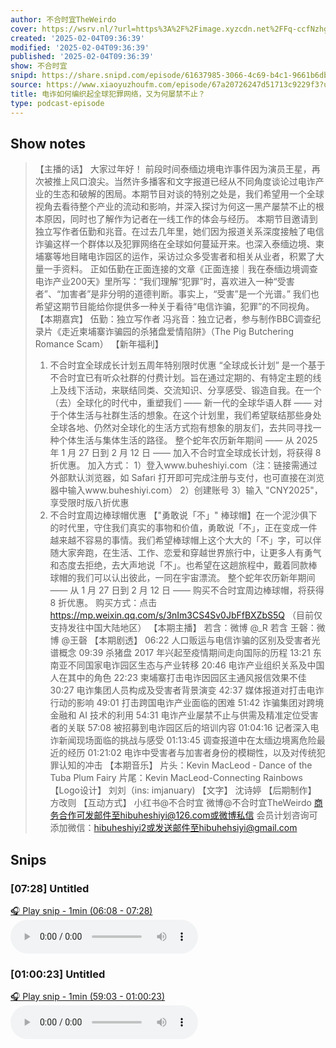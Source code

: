 ```yaml
---
author: 不合时宜TheWeirdo
cover: https://wsrv.nl/?url=https%3A%2F%2Fimage.xyzcdn.net%2FFq-ccfNzhgTqQNzlG-1qA_jOow7l.png&w=200&h=200
created: '2025-02-04T09:36:39'
modified: '2025-02-04T09:36:39'
published: '2025-02-04T09:36:39'
show: 不合时宜
snipd: https://share.snipd.com/episode/61637985-3066-4c69-b4c1-9661b6dbdc1f
source: https://www.xiaoyuzhoufm.com/episode/67a20726247d51713c9229f3?utm_source=rss
title: 电诈如何编织起全球犯罪网络，又为何屡禁不止？
type: podcast-episode
---
```



## Show notes
> 【主播的话】 
> 大家过年好！
> 前段时间泰缅边境电诈事件因为演员王星，再次被推上风口浪尖。当然许多播客和文字报道已经从不同角度谈论过电诈产业的生态和破解的困局。本期节目对谈的特别之处是，我们希望用一个全球视角去看待整个产业的流动和影响，并深入探讨为何这一黑产屡禁不止的根本原因，同时也了解作为记者在一线工作的体会与经历。
> 本期节目邀请到独立写作者伍勤和兆音。在过去几年里，她们因为报道关系深度接触了电信诈骗这样一个群体以及犯罪网络在全球如何蔓延开来。也深入泰缅边境、柬埔寨等地目睹电诈园区的运作，采访过众多受害者和相关从业者，积累了大量一手资料。
> 正如伍勤在正面连接的文章《正面连接｜我在泰缅边境调查电诈产业200天》里所写：“我们理解“犯罪”时，喜欢进入一种“受害者”、“加害者”是非分明的道德判断。事实上，“受害”是一个光谱。” 我们也希望这期节目能给你提供多一种关于看待“电信诈骗，犯罪”的不同视角。
> 【本期嘉宾】 
> 伍勤：独立写作者
> 冯兆音：独立记者，参与制作BBC调查纪录片《走近柬埔寨诈骗园的杀猪盘爱情陷阱》（The Pig Butchering Romance Scam）
> 【新年福利】 
> 1.  不合时宜全球成长计划五周年特别限时优惠 
> “全球成长计划” 是一个基于不合时宜已有听众社群的付费计划。旨在通过定期的、有特定主题的线上及线下活动，来联结同类、交流知识、分享感受、锻造自我。在一个（去）全球化的时代中，重塑我们 —— 新一代的全球华语人群 —— 对于个体生活与社群生活的想象。在这个计划里，我们希望联结那些身处全球各地、仍然对全球化的生活方式抱有想象的朋友们，去共同寻找一种个体生活与集体生活的路径。
> 整个蛇年农历新年期间 —— 从 2025 年 1 月 27 日到 2 月 12 日 —— 加入不合时宜全球成长计划，将获得 8 折优惠。
> 加入方式：
> 1）登入www.buheshiyi.com（注：链接需通过外部默认浏览器，如 Safari 打开即可完成注册与支付，也可直接在浏览器中输入www.buheshiyi.com）
> 2）创建账号
> 3）输入 "CNY2025"，享受限时版八折优惠
> 2.  不合时宜周边棒球帽优惠 
> 【"勇敢说「不」" 棒球帽】在一个泥沙俱下的时代里，守住我们真实的事物和价值，勇敢说「不」，正在变成一件越来越不容易的事情。我们希望棒球帽上这个大大的「不」字，可以伴随大家奔跑，在生活、工作、恋爱和穿越世界旅行中，让更多人有勇气和态度去拒绝，去大声地说「不」。也希望在这趟旅程中，戴着同款棒球帽的我们可以认出彼此，一同在宇宙漂流。
> 整个蛇年农历新年期间 —— 从 1 月 27 日到 2 月 12 日 —— 购买不合时宜周边棒球帽，将获得 8 折优惠。
> 购买方式：点击 https://mp.weixin.qq.com/s/3nIm3CS4Sv0JbFfBXZbS5Q （目前仅支持发往中国大陆地区）
> 【本期主播】 
> 若含：微博 @_R 若含
> 王磬：微博 @王磬
> 【本期剧透】 
> 06:22        人口贩运与电信诈骗的区别及受害者光谱概念
> 09:39        杀猪盘 2017 年兴起至疫情期间走向国际的历程
> 13:21        东南亚不同国家电诈园区生态与产业转移
> 20:46        电诈产业组织关系及中国人在其中的角色
> 22:23        柬埔寨打击电诈因园区主通风报信效果不佳
> 30:27        电诈集团人员构成及受害者背景演变
> 42:37        媒体报道对打击电诈行动的影响
> 49:01        打击跨国电诈产业面临的困难
> 51:42        诈骗集团对跨境金融和 AI 技术的利用
> 54:31        电诈产业屡禁不止与供需及精准定位受害者的关联
> 57:08        被招募到电诈园区后的培训内容
> 01:04:16        记者深入电诈新闻现场面临的挑战与感受
> 01:13:45        调查报道中在太缅边境离危险最近的经历
> 01:21:02        电诈中受害者与加害者身份的模糊性，以及对传统犯罪认知的冲击
> 【本期音乐】 
> 片头：Kevin MacLeod - Dance of the Tuba Plum Fairy
> 片尾：Kevin MacLeod-Connecting Rainbows
> 【Logo设计】 刘刘（ins: imjanuary)
> 【文字】 沈诗婷
> 【后期制作】 方改则
> 【互动方式】 
> 小红书@不合时宜
> 微博@不合时宜TheWeirdo
> 商务合作可发邮件至hibuheshiyi@126.com或微博私信
> 会员计划咨询可添加微信：hibuheshiyi2或发送邮件至hibuhehsiyi@gmail.com

## Snips
### [07:28] Untitled
[🎧 Play snip - 1min️ (06:08 - 07:28)](https://share.snipd.com/snip/a2d202fe-ad18-4476-b1e1-08f50ea04aa7)
<audio controls> <source src="https://dts-api.xiaoyuzhoufm.com/track/5e280fb8418a84a0461fd076/67a20726247d51713c9229f3/media.xyzcdn.net/5e280fb8418a84a0461fd076/ll60_MrjWiHx-d7ntuN3POseTZpI.m4a#t=06:08,07:28"> </audio>
### [01:00:23] Untitled
[🎧 Play snip - 1min️ (59:03 - 01:00:23)](https://share.snipd.com/snip/c9e1707f-dc1b-4798-ae99-b34336cf2ac9)
<audio controls> <source src="https://dts-api.xiaoyuzhoufm.com/track/5e280fb8418a84a0461fd076/67a20726247d51713c9229f3/media.xyzcdn.net/5e280fb8418a84a0461fd076/ll60_MrjWiHx-d7ntuN3POseTZpI.m4a#t=59:03,01:00:23"> </audio>
